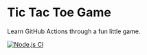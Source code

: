 # Tic Tac Toe Game

Learn GitHub Actions through a fun little game.

[![Node.js CI](https://github.com/Y-Yokoyama-eli/github-actions-for-ci/actions/workflows/node.js.yml/badge.svg)](https://github.com/Y-Yokoyama-eli/github-actions-for-ci/actions/workflows/node.js.yml)
